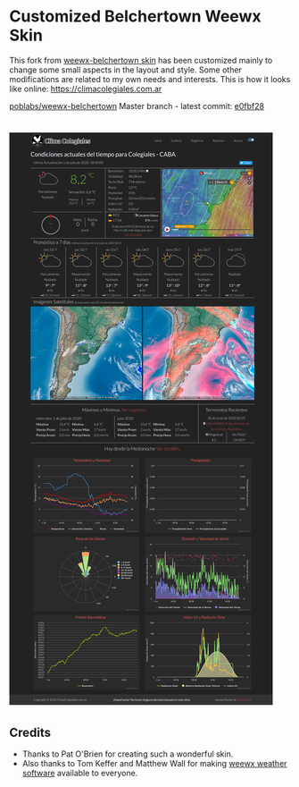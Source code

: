 # **Customized** Belchertown Weewx Skin

This fork from [weewx-belchertown skin](https://github.com/poblabs/weewx-belchertown) has been customized mainly to change some small aspects in the layout and style. Some other modifications are related to my own needs and interests. This is how it looks like online: https://climacolegiales.com.ar

[poblabs/weewx-belchertown](https://github.com/poblabs/weewx-belchertown) Master branch - latest commit: [e0fbf28](https://github.com/poblabs/weewx-belchertown/commit/e0fbf2829e46b170e9d6b6aecd62bb2d60054abd)

![homepage_screenshot](https://raw.githubusercontent.com/HoracioDos/weewx-belchertown/master/assets/homepage_screenshot.png)
=======
## Credits
* Thanks to Pat O'Brien for creating such a wonderful skin. 
* Also thanks to Tom Keffer and Matthew Wall for making [weewx weather software](http://weewx.com) available to everyone.
